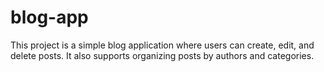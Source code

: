 # blog-app
This project is a simple blog application where users can create, edit, and delete posts. It also supports organizing posts by authors and categories.
